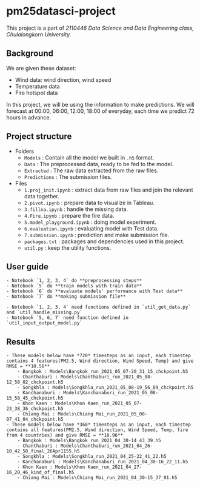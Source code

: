 # pm25datasci-project
This project is a part of *2110446 Data Science and Data Engineering class, Chulalongkorn University.* 

## Background
We are given these dataset:
- Wind data: wind direction, wind speed
- Temperature data
- Fire hotspot data

In this project, we will be using the information to make predictions. We will forecast at 00:00, 06:00, 12:00, 18:00 of everyday, each time we predict 72 hours in advance.

## Project structure
- Folders
    - `Models` : Contain all the model we built in `.h5` format.
    - `Data` : The preprocessed data, ready to be fed to the model.
    - `Extracted` : The raw data extracted from the raw files.
    - `Predictions` : The submission files.
- Files
    - `1.proj_init.ipynb` : extract data from raw files and join the relevant data together.
    - `2.pivot.ipynb` : prepare data to visualize in Tableau.
    - `3.fillna.ipynb` : handle the missing data.
    - `4.Fire.ipynb` : prepare the fire data.
    - `5.model_playground.ipynb` : doing model experiment.
    - `6.evaluation.ipynb` : evaluating model with Test data.
    - `7.submission.ipynb` : prediction and make submission file.
    - `packages.txt` : packages and dependencies used in this project.
    - `util.py` : keep the utility functions.

## User guide
    - Notebook `1, 2, 3, 4` do **preprocessing steps**
    - Notebook `5` do **train models with train data**
    - Notebook `6` do **evaluate models' performance with Test data**
    - Notebook `7` do **making submission file**

    - Notebook `1, 2, 3, 4` need functions defined in `util_get_data.py` and `util_handle_missing.py`
    - Notebook `5, 6, 7` need function defined in `util_input_output_model.py`

## Results
    - These models below have *720* timesteps as an input, each timestep contains 4 features(PM2.5, Wind direction, Wind Speed, Temp) and give RMSE = **10.56**
        - Bangkok : Models\Bangkok_run_2021_05_07-20_31_15_chckpoint.h5
        - Chanthaburi : Models\Chanthaburi_run_2021_05_08-12_58_02_chckpoint.h5
        - Songkhla : Models\Songkhla_run_2021_05_08-19_56_09_chckpoint.h5
        - Kanchanaburi : Models\Kanchanaburi_run_2021_05_08-15_58_45_chckpoint.h5
        - Khon Kaen : Models\Khon Kaen_run_2021_05_07-23_38_36_chckpoint.h5
        - Chiang Mai : Models\Chiang Mai_run_2021_05_08-07_41_04_chckpoint.h5
    - These models below have *360* timesteps as an input, each timestep contains all features(PM2.5, Wind direction, Wind Speed, Temp, fire from 4 countries) and give RMSE = **10.96**
        - Bangkok : Models\Bangkok_run_2021_04_30-14_43_39.h5
        - Chanthaburi : Models\Chanthaburi_run_2021_04_26-10_42_58_final_26Apr1155.h5
        - Songkhla : Models\Songkhla_run_2021_04_25-22_41_22.h5
        - Kanchanaburi : Models\Kanchanaburi_run_2021_04_30-16_22_11.h5
        - Khon Kaen : Models\Khon Kaen_run_2021_04_27-16_20_46_kind_of_final.h5
        - Chiang Mai : Models\Chiang Mai_run_2021_04_30-15_37_01.h5


